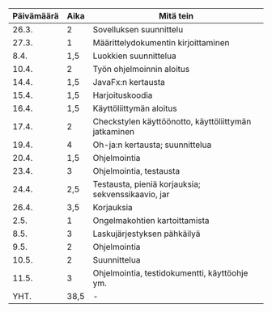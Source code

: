 Päivämäärä | Aika | Mitä tein
-----------|------|----------
26.3. | 2 | Sovelluksen suunnittelu
27.3. | 1 | Määrittelydokumentin kirjoittaminen
8.4. | 1,5 | Luokkien suunnittelua
10.4. | 2 | Työn ohjelmoinnin aloitus
14.4. | 1,5 | JavaFx:n kertausta
15.4. | 1,5 | Harjoituskoodia
16.4. | 1,5 | Käyttöliittymän aloitus
17.4. | 2 | Checkstylen käyttöönotto, käyttöliittymän jatkaminen
19.4. | 4 | Oh-ja:n kertausta; suunnittelua
20.4. | 1,5 | Ohjelmointia
23.4. | 3 | Ohjelmointia, testausta
24.4. | 2,5 | Testausta, pieniä korjauksia; sekvenssikaavio, jar
26.4. | 3,5 | Korjauksia
2.5. | 1 | Ongelmakohtien kartoittamista
8.5. | 3 | Laskujärjestyksen pähkäilyä
9.5. | 2 | Ohjelmointia
10.5. | 2 | Suunnittelua
11.5. | 3 | Ohjelmointia, testidokumentti, käyttöohje ym.
YHT. | 38,5 | -

